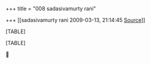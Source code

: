 +++
title = "008 sadasivamurty rani"

+++
[[sadasivamurty rani	2009-03-13, 21:14:45 [Source](https://groups.google.com/g/bvparishat/c/fyilCxO8hAg)]]



[TABLE]

[TABLE]



